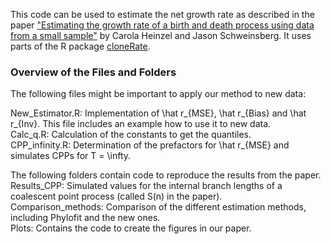 This code can be used to estimate the net growth rate as described in the paper ["Estimating the growth rate of a birth and death process using data from a small sample"]() by Carola Heinzel and Jason Schweinsberg. It uses parts of the R package [cloneRate](https://github.com/bdj34/cloneRate?tab=readme-ov-file).


### Overview of the Files and Folders

The following files might be important to apply our method to new data: <br>

New_Estimator.R: Implementation of \hat r_{MSE}, \hat r_{Bias} and \hat r_{Inv}. This file includes an example how to use it to new data. <br> 
Calc_q.R: Calculation of the constants to get the quantiles. <br>
CPP_infinity.R: Determination of the prefactors for \hat r_{MSE} and simulates CPPs for T = \infty. <br>

The following folders contain code to reproduce the results from the paper. <br>
Results_CPP: Simulated values for the internal branch lengths of a coalescent point process (called S(n) in the paper). <br>
Comparison_methods: Comparison of the different estimation methods, including Phylofit and the new ones. <br> 
Plots: Contains the code to create the figures in our paper. <br>
